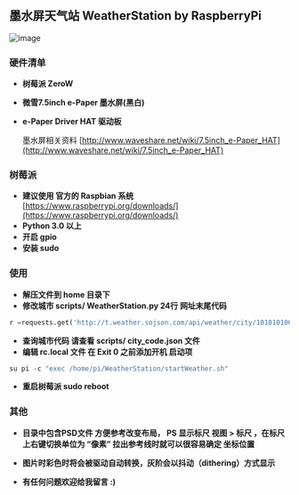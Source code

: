 ## 墨水屏天气站 WeatherStation by RaspberryPi
![image](https://github.com/ShaderFallback/RaspberryPi-WeatherStation/blob/master/Demo.jpg)

### 硬件清单
- **树莓派 ZeroW** 
- **微雪7.5inch e-Paper 墨水屏(黑白)** 
- **e-Paper Driver HAT 驱动板** 

    墨水屏相关资料
[http://www.waveshare.net/wiki/7.5inch_e-Paper_HAT](http://www.waveshare.net/wiki/7.5inch_e-Paper_HAT)

### 树莓派

- **建议使用 官方的 Raspbian 系统** 
[https://www.raspberrypi.org/downloads/](https://www.raspberrypi.org/downloads/)
- **Python 3.0 以上**
- **开启 gpio**
- **安装 sudo**

### 使用
- **解压文件到 home 目录下** 
- **修改城市 scripts/ WeatherStation.py 24行 网址末尾代码** 

``` python
r =requests.get('http://t.weather.sojson.com/api/weather/city/101010100')
```
- **查询城市代码 请查看 scripts/ city_code.json 文件**
- **编辑 rc.local 文件 在 Exit 0 之前添加开机 启动项**

``` python
su pi -c "exec /home/pi/WeatherStation/startWeather.sh"
``` 
- **重启树莓派 sudo reboot**

### 其他
- **目录中包含PSD文件 方便参考改变布局，
PS 显示标尺  视图 > 标尺 ，在标尺上右键切换单位为 “像素” 
拉出参考线时就可以很容易确定 坐标位置**

- **图片时彩色时将会被驱动自动转换，灰阶会以抖动（dithering）方式显示**

- **有任何问题欢迎给我留言 :)**
